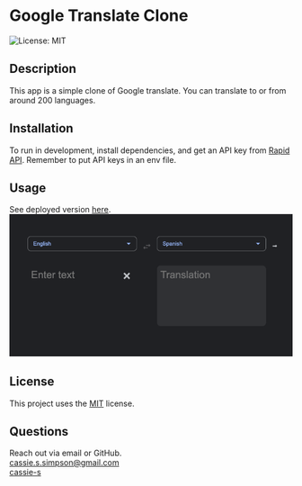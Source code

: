 # Google Translate Clone
  ![License: MIT](https://img.shields.io/badge/License-MIT-yellow.svg)

  ## Description
  This app is a simple clone of Google translate. You can translate to or from around 200 languages.

  ## Installation
  To run in development, install dependencies, and get an API key from [Rapid API](https://rapidapi.com/datascraper/api/g-translate1). Remember to put API keys in an env file.

  ## Usage
  See deployed version [here](https://google-translate-clone-jv2n.onrender.com).
  ![Screenshot of Application](screenshot.png)

  ## License
    
  This project uses  the [MIT](https://opensource.org/licenses/MIT) license.

  ## Questions
  Reach out via email or GitHub.  
  cassie.s.simpson@gmail.com  
  [cassie-s](https://github.com/cassie-s/)


  

